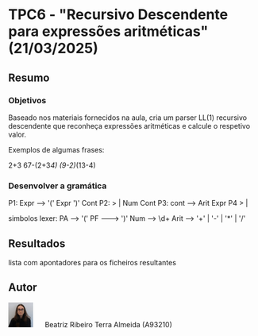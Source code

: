 # TPC6 - "Recursivo Descendente para expressões aritméticas" (21/03/2025)

## Resumo

### Objetivos

Baseado nos materiais fornecidos na aula, cria um parser LL(1) recursivo descendente que reconheça expressões aritméticas e calcule o respetivo valor.

Exemplos de algumas frases:

2+3
67-(2+3*4)
(9-2)*(13-4)

### Desenvolver a gramática

P1: Expr --> '(' Expr ')' Cont
P2: > | Num Cont
P3: cont --> Arit Expr
P4 > |

simbolos lexer:
PA --> '('
PF ---> ')'
Num --> \d+
Arit --> '+' | '-' | '\*' | '/'

## Resultados

lista com apontadores para os ficheiros resultantes

## Autor

<img alt="Author Photo" src="../.assets/A93210.jpg" width="50" height="50"> &nbsp;&nbsp;&nbsp;&nbsp; Beatriz Ribeiro Terra Almeida (A93210)
